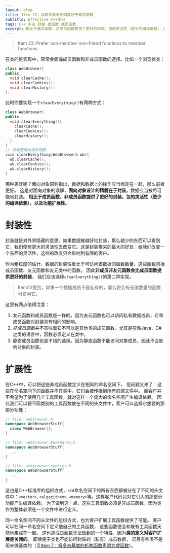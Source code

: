 ```yaml
---
layout: blog
title: Item 23：非成员非友元函数好于成员函数
subtitle: Effective C++笔记
tags: C++ 多态 封装 虚函数 成员函数
excerpt: 相比于成员函数，非成员函数提供了更好的封装，包的灵活性（更少的编译依赖），以及功能扩展性。
---
```


> Item 23: Prefer non-member non-friend functions to member functions

在类的是实现中，常常会面临成员函数和非成员函数的选择。比如一个浏览器类：

```cpp
class WebBrowser{
public:
  void clearCache();
  void clearCookies();
  void clearHistory();
};
```

此时你要实现一个`clearEverything()`有两种方式：

```cpp
class WebBrowser{
public:
  void clearEverything(){
    clearCache();
    clearCookies();
    clearHistory();
  }
}
// 或者使用非成员函数：
void clearEverything(WebBrowser& wb){
  wb.clearCache();
  wb.clearCookies();
  wb.clearHistory();
}
```

哪种更好呢？面向对象原则指出，数据和数据上的操作应当绑定在一起，那么前者更好。
这是对面向对象的误解，**面向对象设计的精髓在于封装**，数据应当被尽可能地封装。
**相比于成员函数，非成员函数提供了更好的封装，包的灵活性（更少的编译依赖），以及功能扩展性**。

<!--more-->

# 封装性

封装就是对外界隐藏的意思。如果数据被越好地封装，那么越少的东西可以看到它，我们便有更大的灵活性去改变它。这是封装带来的最大的好处：给我们改变一个东西的灵活性，这样的改变只会影响到有限的客户。

作为粗粒度的估计，数据的封装性反比于可访问该数据的函数数量。这些函数包括成员函数、友元函数和友元类中的函数。
因此**非成员非友元函数会比成员函数提供更好的封装**，
我们应该选择`clearEverything()`的第二种实现。

> Item22提到，如果一个数据成员不是私有的，那么将会有无限数量的函数可访问它。

这里有两点值得注意：

1. 友元函数和成员函数是一样的，因为友元函数也可以访问私有数据成员，它和成员函数对封装具有相同的影响。
2. *非成员函数*并不意味着它不可以是其他类的成员函数。尤其是在像Java，C#之类的语言中，函数必须定义在类中。
3. 静态成员函数也是不错的选择。因为静态函数不能访问对象成员，因此不会影响对象的封装。

# 扩展性

在C++中，可以把这些非成员函数定义在相同的命名空间下。
但问题又来了：这些在命名空间下的函数并不在类中，它们会被传播到所有的源文件中。
而客户并不希望为了使用几个工具函数，就对这样一个庞大的命名空间产生编译依赖。
因此我们可以将不同类别的工具函数放在不同的头文件中，客户可以选择它想要的那部分功能：

```cpp
// file: webbrowser.h
namespace WebBrowserStuff{
  class WebBrowser{};
}

// file: webbrowser-bookmarks.h
namespace WebBrowserStuff{
  ...
}

// file: webbrowser-cookies.h
namespace WebBrowserStuff{
  ...
}
```

这也是C++标准库的组织方式，`std`命名空间下的所有东西都被分在了不同的头文件中：`<vector>`, `<algorithem>`, `<memory>`等。这样客户代码只对它引入的那部分功能产生编译依赖。
为了做到这一点，这些工具函数必须是非成员函数，因为类作为整体必须在一个文件中进行定义。

同一命名空间不同头文件的组织方式，也为客户扩展工具函数提供了可能。
客户可以在同一命名空间下定义他自己的工具函数，
这些函数便会和既有工具函数天然地集成在一起。
这也是成员函数无法做到的一个特性，因为**类的定义对客户扩展是关闭的**。
即使是子类也不能访问封装的（私有）成员数据，
况且有些类不是用来做基类的（见[Item 7：将多态基类的析构函数声明为虚函数][7]）。

[7]: /2015/07/24/effective-cpp-7.html
